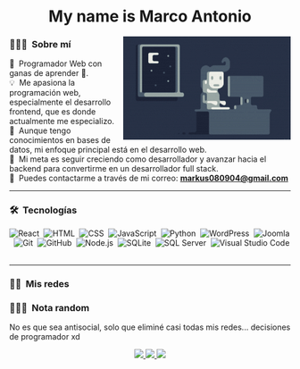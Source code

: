 <h1 align="center">My name is Marco Antonio</h1>

<img alt="Night Coding" src="https://raw.githubusercontent.com/AVS1508/AVS1508/master/assets/Night-Coding.gif" align="right" width="300"/>

### 👨🏻‍💻 &nbsp;Sobre mí

💬 &nbsp;Programador Web con ganas de aprender 🗿.\
💡 &nbsp;Me apasiona la programación web, especialmente el desarrollo frontend, que es donde actualmente me especializo.\
🚀 &nbsp;Aunque tengo conocimientos en bases de datos, mi enfoque principal está en el desarrollo web.\
🔧 &nbsp;Mi meta es seguir creciendo como desarrollador y avanzar hacia el backend para convertirme en un desarrollador full stack.\
📧 &nbsp;Puedes contactarme a través de mi correo: **[markus080904@gmail.com](mailto:markus080904@gmail.com)**

---

### 🛠 &nbsp;Tecnologías

![React](https://img.shields.io/badge/-React-05122A?style=flat&logo=react)&nbsp;
![HTML](https://img.shields.io/badge/-HTML-05122A?style=flat&logo=HTML5)&nbsp;
![CSS](https://img.shields.io/badge/-CSS-05122A?style=flat&logo=CSS3&logoColor=1572B6)&nbsp;
![JavaScript](https://img.shields.io/badge/-JavaScript-05122A?style=flat&logo=javascript)&nbsp;
![Python](https://img.shields.io/badge/-Python-05122A?style=flat&logo=python)&nbsp;
![WordPress](https://img.shields.io/badge/-WordPress-05122A?style=flat&logo=wordpress&logoColor=21759B)&nbsp;
![Joomla](https://img.shields.io/badge/-Joomla-05122A?style=flat&logo=joomla&logoColor=5091CD)&nbsp;
![Git](https://img.shields.io/badge/-Git-05122A?style=flat&logo=git)&nbsp;
![GitHub](https://img.shields.io/badge/-GitHub-05122A?style=flat&logo=github)&nbsp;
![Node.js](https://img.shields.io/badge/-Node.js-05122A?style=flat&logo=node.js)&nbsp;
![SQLite](https://img.shields.io/badge/-SQLite-05122A?style=flat&logo=sqlite)&nbsp;
![SQL Server](https://img.shields.io/badge/-SQL%20Server-05122A?style=flat&logo=microsoft-sql-server&logoColor=CC2927)&nbsp;
![Visual Studio Code](https://img.shields.io/badge/-Visual%20Studio%20Code-05122A?style=flat&logo=visual-studio-code&logoColor=007ACC)&nbsp;


---

### 🤝🏻 &nbsp;Mis redes

### 🤷🏻‍♂️ &nbsp;Nota random
No es que sea antisocial, solo que eliminé casi todas mis redes... decisiones de programador xd

<p align="center">
  <a href="https://www.linkedin.com/in/marcoantonio-undefined-4919b5311/">
    <img src="https://img.shields.io/badge/-Marco%20Antonio-0077B5?style=flat&logo=Linkedin&logoColor=white"/>
  </a>
  <a href="https://candidato.pe.computrabajo.com/candidate/home?idapp=3&f=FEE939887FF3D46C">
    <img src="https://img.shields.io/badge/-Computrabajo-2F2F2F?style=flat&logo=briefcase&logoColor=white"/>
  </a>
  <a href="https://steamcommunity.com/profiles/76561199111093445/">
    <img src="https://img.shields.io/badge/-Steam%20(ya%20abandonado%20xd)-171A21?style=flat&logo=steam&logoColor=white"/>
  </a>
</p>
